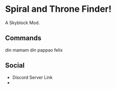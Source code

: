 # Spiral and Throne Finder!

A Skyblock Mod.
## Commands
  din mamam
  din pappao
  felix

## Social
- Discord Server Link
- 
